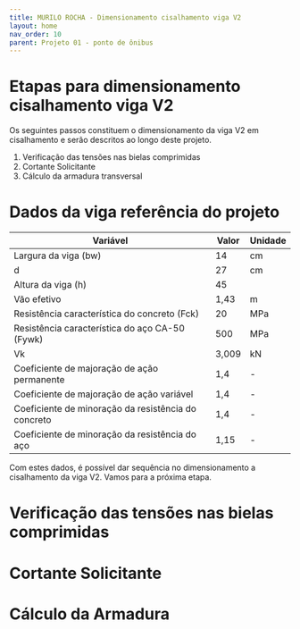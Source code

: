 ```yaml
---
title: MURILO ROCHA - Dimensionamento cisalhamento viga V2
layout: home
nav_order: 10
parent: Projeto 01 - ponto de ônibus
---
```


<!--Don't delete this script-->
<script src = "https://polyfill.io/v3/polyfill.min.js?features=es6"></script>
<script id = "MathJax-script" async src="https://cdn.jsdelivr.net/npm/mathjax@3/es5/tex-mml-chtml.js"></script>
<!--Don't delete this script-->

<h1> Etapas para dimensionamento cisalhamento viga V2 </h1>

<p aligin = "justify"> 
Os seguintes passos constituem o dimensionamento da viga V2 em cisalhamento e serão descritos ao longo deste projeto.
</p> 

<ol>
  <li>Verificação das tensões nas bielas comprimidas</li>
  <li>Cortante Solicitante</li>
  <li>Cálculo da armadura transversal</li>
</ol>
<h1> Dados da viga referência do projeto</h1>
<table>
<thead>
  <tr>
    <th>Variável</th>
    <th>Valor</th>
    <th>Unidade</th>
  </tr>
</thead>
<tbody>
  <tr>
    <td>Largura da viga (bw)</td>
    <td>14</td>
    <td>cm</td>
  </tr>
  <tr>
    <td>d</td>
    <td>27</td>
    <td>cm</td>
  </tr>
  <tr>
    <td>Altura da viga (h)</td>
    <td>45</td>
    <td></td>
  </tr>
  <tr>
    <td>Vão efetivo</td>
    <td>1,43</td>
    <td>m</td>
  </tr>
  <tr>
    <td>Resistência característica do concreto (Fck)</td>
    <td>20</td>
    <td>MPa</td>
  </tr>
  <tr>
    <td>Resistência característica do aço CA-50 (Fywk)</td>
    <td>500</td>
    <td>MPa</td>
  </tr>
  <tr>
    <td>Vk</td>
    <td>3,009</td>
    <td>kN</td>
  </tr>
  <tr>
    <td>Coeficiente de majoração de ação permanente </td>
    <td>1,4</td>
    <td>-</td>
  </tr>
  <tr>
    <td>Coeficiente de majoração de ação variável</td>
    <td>1,4</td>
    <td>-</td>
  </tr>
  <tr>
    <td>Coeficiente de minoração da resistência do concreto</td>
    <td>1,4</td>
    <td>-</td>
  </tr>
  <tr>
    <td>Coeficiente de minoração da resistência do aço</td>
    <td>1,15</td>
    <td>-</td>
  </tr>
</tbody>
</table>
Com estes dados, é possível dar sequência no dimensionamento a cisalhamento da viga V2. Vamos para a próxima etapa.

<h1> Verificação das tensões nas bielas comprimidas</h1>
<h1>Cortante Solicitante</h1>
<h1> Cálculo da Armadura</h1>
